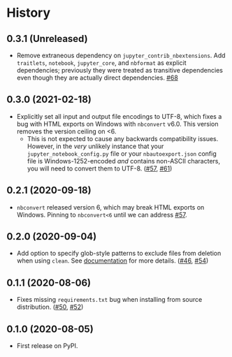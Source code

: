 # History

## 0.3.1 (Unreleased)

- Remove extraneous dependency on `jupyter_contrib_nbextensions`. Add `traitlets`, `notebook`, `jupyter_core`, and `nbformat` as explicit dependencies; previously they were treated as transitive dependencies even though they are actually direct dependencies. [#68](https://github.com/drivendataorg/nbautoexport/issues/68)

## 0.3.0 (2021-02-18)

- Explicitly set all input and output file encodings to UTF-8, which fixes a bug with HTML exports on Windows with `nbconvert` v6.0. This version removes the version ceiling on <6.
  - This is not expected to cause any backwards compatibility issues. However, in the _very_ unlikely instance that your `jupyter_notebook_config.py` file or your `nbautoexport.json` config file is Windows-1252-encoded _and_ contains non-ASCII characters, you will need to convert them to UTF-8. ([#57](https://github.com/drivendataorg/nbautoexport/issues/57), [#61](https://github.com/drivendataorg/nbautoexport/pull/61))

## 0.2.1 (2020-09-18)

 - `nbconvert` released version 6, which may break HTML exports on Windows. Pinning to `nbconvert<6` until we can address [#57](https://github.com/drivendataorg/nbautoexport/issues/57).

## 0.2.0 (2020-09-04)

- Add option to specify glob-style patterns to exclude files from deletion when using `clean`. See [documentation](https://nbautoexport.drivendata.org/cleaning/#excluding-files) for more details. ([#46](https://github.com/drivendataorg/nbautoexport/issues/46), [#54](https://github.com/drivendataorg/nbautoexport/pull/54))

## 0.1.1 (2020-08-06)

- Fixes missing `requirements.txt` bug when installing from source distribution. ([#50](https://github.com/drivendataorg/nbautoexport/issues/50), [#52](https://github.com/drivendataorg/nbautoexport/pull/52))

## 0.1.0 (2020-08-05)

- First release on PyPI.
